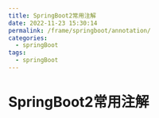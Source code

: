 ```yaml
---
title: SpringBoot2常用注解
date: 2022-11-23 15:30:14
permalink: /frame/springboot/annotation/
categories:
  - springBoot
tags:
  - springBoot
---
```


# SpringBoot2常用注解